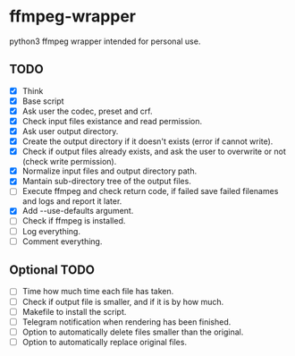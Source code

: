 # ffmpeg-wrapper

python3 ffmpeg wrapper intended for personal use.


## TODO
- [x] Think
- [x] Base script
- [x] Ask user the codec, preset and crf.
- [x] Check input files existance and read permission.
- [x] Ask user output directory.
- [x] Create the output directory if it doesn't exists (error if cannot write).
- [x] Check if output files already exists, and ask the user to overwrite or not (check write permission).
- [x] Normalize input files and output directory path.
- [x] Mantain sub-directory tree of the output files.
- [ ] Execute ffmpeg and check return code, if failed save failed filenames and logs and report it later.
- [x] Add --use-defaults argument.
- [ ] Check if ffmpeg is installed.
- [ ] Log everything.
- [ ] Comment everything.

## Optional TODO
- [ ] Time how much time each file has taken.
- [ ] Check if output file is smaller, and if it is by how much.
- [ ] Makefile to install the script.
- [ ] Telegram notification when rendering has been finished.
- [ ] Option to automatically delete files smaller than the original.
- [ ] Option to automatically replace original files.
